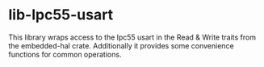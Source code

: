 # lib-lpc55-usart

This library wraps access to the lpc55 usart in the Read & Write traits from
the embedded-hal crate. Additionally it provides some convenience functions
for common operations.
